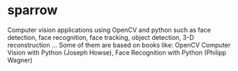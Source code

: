 sparrow
=======

Computer vision applications using OpenCV and python such as face detection, face recognition, face tracking, object detection, 3-D reconstruction ... Some of them are based on books like: OpenCV Computer Vision with Python (Joseph Howse), Face Recognition with Python (Philipp Wagner)

